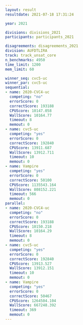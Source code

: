 ```yaml
---
layout: result
resultdate: 2021-07-18 17:31:24

year: 2021

divisions: divisions_2021
participants: participants_2021

disagreements: disagreements_2021
division: AUFDTLIRA
track: track_unsat_core
n_benchmarks: 4950
time_limit: 1200
mem_limit: 60

winner_seq: cvc5-uc
winner_par: cvc5-uc
sequential:
- name: 2020-CVC4-uc
  competing: "no"
  errorScore: 0
  correctScore: 193188
  CPUScore: 10147.058
  WallScore: 10164.77
  timeout: 8
  memout: 0
- name: cvc5-uc
  competing: "yes"
  errorScore: 0
  correctScore: 192840
  CPUScore: 13911.687
  WallScore: 13912.711
  timeout: 10
  memout: 0
- name: Vampire
  competing: "yes"
  errorScore: 0
  correctScore: 50100
  CPUScore: 1135543.164
  WallScore: 808152.221
  timeout: 566
  memout: 0
parallel:
- name: 2020-CVC4-uc
  competing: "no"
  errorScore: 0
  correctScore: 193188
  CPUScore: 10150.218
  WallScore: 10164.29
  timeout: 8
  memout: 0
- name: cvc5-uc
  competing: "yes"
  errorScore: 0
  correctScore: 192840
  CPUScore: 13913.527
  WallScore: 13912.151
  timeout: 10
  memout: 0
- name: Vampire
  competing: "yes"
  errorScore: 0
  correctScore: 50467
  CPUScore: 1264504.104
  WallScore: 667248.392
  timeout: 369
  memout: 0
---
```


